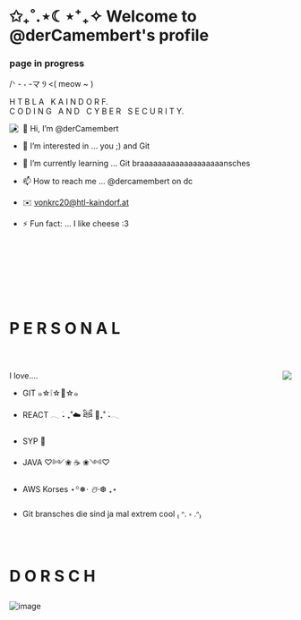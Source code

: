 # ✩₊˚.⋆☾⋆⁺₊✧ Welcome to @derCamembert's profile
### page in progress

/ᐠ - ˕ -マ Ⳋ <( meow ~ )

<p>
<emphasis> H T B L A &nbsp K A I N D O R F.
<br> C O D I N G  &nbsp; A N D &nbsp; C Y B E R &nbsp; S E C U R I T Y.</emphasis>
</p>


<div>
<img align="left" height:75%; width:75; src="https://github.com/derCamembert/derCamembert/assets/125645358/8c7acb04-7a5d-476c-b2a1-0ba399e8e833">

 <p align="right">


- 👋 Hi, I’m @derCamembert

- 👀 I’m interested in ... you ;) and Git

- 🌱 I’m currently learning ... Git braaaaaaaaaaaaaaaaaaansches

- 📫 How to reach me ... @dercamembert on dc

- ✉️ vonkrc20@htl-kaindorf.at

- ⚡ Fun fact: ... I like cheese :3

<br><br><br><br><br><br>

</div>


<!---
derCamembert/derCamembert is a ✨ special ✨ repository because its `README.md` (this file) appears on your GitHub profile.
You can click the Preview link to take a look at your changes.
--->
# <p> <emphasis> P E R S O N A L </emphasis> <br> </p>
<br>
<div>

 <p align="right">
 <img align="right" height:75%; width:75; src="https://github.com/derCamembert/derCamembert/assets/125645358/3a046224-26fb-4d6f-b8b2-a831724f3322">

I love....

- GIT ๑☆❕☆🦈☆๑

- REACT 𓂃 ࣪˖ ₊˚☁️ ཐིཋྀ 🤍₊˚ ࣪˖𓂃 

- SYP 🧀

- JAVA ♡༻❀ ☕ ❀༺♡

- AWS Korses ⋆꙳❅*‧ ☃️‧*❆ ₊⋆

- Git bransches die sind ja mal extrem cool  ₍ ᐢ. ༝ .ᐢ₎

<br>

# <p> <emphasis> D O R S C H </emphasis> <br> </p>


![image](https://github.com/derCamembert/derCamembert/assets/125645358/3a788422-691b-4910-b5f3-a8f2d80260ed)







</div>



